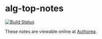 alg-top-notes
=============

[![Build Status](https://travis-ci.org/silky/alg-top-notes.svg?branch=master)](https://travis-ci.org/silky/alg-top-notes)

These notes are viewable online at
[Authorea](https://authorea.com/users/7271).
